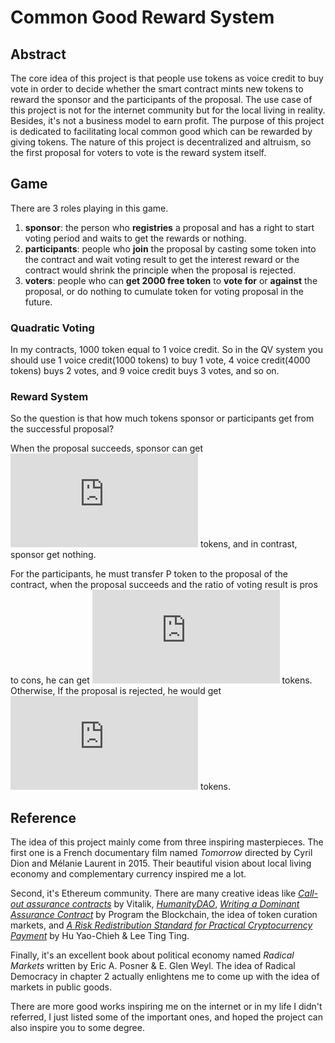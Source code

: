 # Common Good Reward System
## Abstract
The core idea of this project is that people use tokens as voice credit to buy vote in order to decide whether the smart contract mints new tokens to reward the sponsor and the participants of the proposal. The use case of this project is not for the internet community but for the local living in reality. Besides, it's not a business model to earn profit. The purpose of this project is dedicated to facilitating local common good which can be rewarded by giving tokens. The nature of this project is decentralized and altruism, so the first  proposal for voters to vote is the reward system itself.

## Game
There are 3 roles playing in this game.
1. **sponsor**: the person who **registries** a proposal and has a right to start voting period and waits to get the rewards or nothing.
2. **participants**: people who **join** the proposal by casting some token into the contract and wait voting result to get the interest reward or the contract would shrink the principle when the proposal is rejected.
3. **voters**: people who can **get 2000 free token** to **vote for** or **against** the proposal, or do nothing to cumulate token for voting proposal in the future.

### Quadratic Voting
In my contracts, 1000 token equal to 1 voice credit. So in the QV system you should use 1 voice credit(1000 tokens) to buy 1 vote, 4 voice credit(4000 tokens) buys 2 votes, and 9 voice credit buys 3 votes, and so on.

### Reward System
So the question is that how much tokens sponsor or participants get from the successful proposal?

When the proposal succeeds, sponsor can get ![(numOfVoters)/2](https://latex.codecogs.com/gif.latex?%5Cdpi%7B80%7D%20%5Cbg_white%20%5Cfn_phv%20%5Cfrac%7BnumOfVoters%7D%7B2%7D) tokens, and in contrast, sponsor get nothing.

For the participants, he must transfer P token to the proposal of the contract, when the proposal succeeds and the ratio of voting result is pros to cons, he can get ![](https://latex.codecogs.com/gif.latex?%5Cdpi%7B80%7D%20%5Cbg_white%20%5Cfn_phv%20P%20*%281%20&plus;%5Cfrac%7Bpros%20-%20cons%7D%7Bpros%20&plus;%20cons%7D%29) tokens.
Otherwise, If the proposal is rejected, he would get ![](https://latex.codecogs.com/gif.latex?%5Cdpi%7B80%7D%20%5Cbg_white%20%5Cfn_phv%20P%20*%281%20-%5Cfrac%7Bcons%20-%20pros%7D%7Bpros%20&plus;%20cons%7D%29) tokens.

## Reference
The idea of this project mainly come from three inspiring masterpieces. The first one is a French documentary film named *Tomorrow* directed by Cyril Dion and Mélanie Laurent in 2015. Their beautiful vision about local living economy and complementary currency inspired me a lot.

Second, it's Ethereum community. There are many creative ideas like [*Call-out assurance contracts*](https://ethresear.ch/t/call-out-assurance-contracts/466) by Vitalik, [*HumanityDAO*](https://humanitydao.org/), [*Writing a Dominant Assurance Contract*](https://programtheblockchain.com/posts/2018/05/01/writing-a-dominant-assurance-contract/) by Program the Blockchain, the idea of token curation markets, and [*A Risk Redistribution Standard for Practical Cryptocurrency Payment*](https://www.youtube.com/watch?v=6gOyQ5JLcmQ&fbclid=IwAR1G2BMhMITBNrNeHyzHh6AdOa76oy6gNLvxOID9MLKa8I9AIBG2WQeo9pk) by Hu Yao-Chieh & Lee Ting Ting.

Finally, it's an excellent book about political economy named *Radical Markets* written by Eric A. Posner & E. Glen Weyl. The idea of Radical Democracy in chapter 2 actually enlightens me to come up with the idea of markets in public goods.

There are more good works inspiring me on the internet or in my life I didn't referred, I just listed some of the important ones, and hoped the project can also inspire you to some degree.

